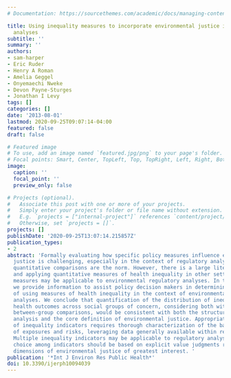 ```yaml
---
# Documentation: https://sourcethemes.com/academic/docs/managing-content/

title: Using inequality measures to incorporate environmental justice into regulatory
  analyses
subtitle: ''
summary: ''
authors:
- sam-harper
- Eric Ruder
- Henry A Roman
- Amelia Geggel
- Onyemaechi Nweke
- Devon Payne-Sturges
- Jonathan I Levy
tags: []
categories: []
date: '2013-08-01'
lastmod: 2020-09-25T09:07:14-04:00
featured: false
draft: false

# Featured image
# To use, add an image named `featured.jpg/png` to your page's folder.
# Focal points: Smart, Center, TopLeft, Top, TopRight, Left, Right, BottomLeft, Bottom, BottomRight.
image:
  caption: ''
  focal_point: ''
  preview_only: false

# Projects (optional).
#   Associate this post with one or more of your projects.
#   Simply enter your project's folder or file name without extension.
#   E.g. `projects = ["internal-project"]` references `content/project/deep-learning/index.md`.
#   Otherwise, set `projects = []`.
projects: []
publishDate: '2020-09-25T13:07:14.215857Z'
publication_types:
- 2
abstract: 'Formally evaluating how specific policy measures influence environmental
  justice is challenging, especially in the context of regulatory analyses in which
  quantitative comparisons are the norm. However, there is a large literature on developing
  and applying quantitative measures of health inequality in other settings, and these
  measures may be applicable to environmental regulatory analyses. In this paper,
  we provide information to assist policy decision makers in determining the viability
  of using measures of health inequality in the context of environmental regulatory
  analyses. We conclude that quantification of the distribution of inequalities in
  health outcomes across social groups of concern, considering both within-group and
  between-group comparisons, would be consistent with both the structure of regulatory
  analysis and the core definition of environmental justice. Appropriate application
  of inequality indicators requires thorough characterization of the baseline distribution
  of exposures and risks, leveraging data generally available within regulatory analyses.
  Multiple inequality indicators may be applicable to regulatory analyses, and the
  choice among indicators should be based on explicit value judgments regarding the
  dimensions of environmental justice of greatest interest. '
publication: '*Int J Environ Res Public Health*'
doi: 10.3390/ijerph10094039
---
```

